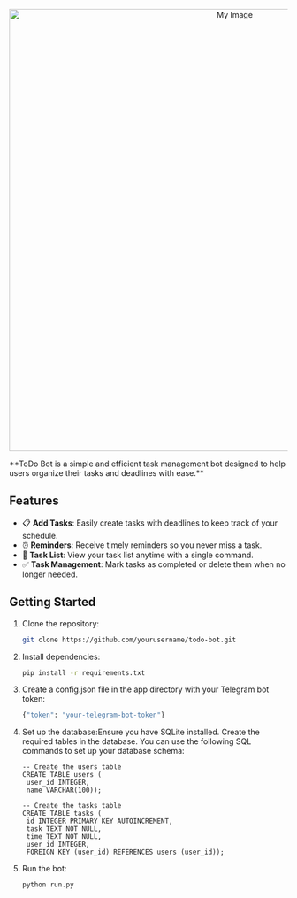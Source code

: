 <p align="center">
    <img src="https://cdn-aicin.nitrocdn.com/HIAjYmsdLpRQdKpIMJLXFmZsSAYnEnkl/assets/images/optimized/rev-86c0feb/www.amitree.com/wp-content/uploads/2021/08/the-pros-and-cons-of-paper-to-do-lists.jpeg" alt="My Image" width="800" height="800"/>
</p>
**ToDo Bot is a simple and efficient task management bot designed to help users organize their tasks and deadlines with ease.**

## Features
- 📋 **Add Tasks**: Easily create tasks with deadlines to keep track of your schedule.
- ⏰ **Reminders**: Receive timely reminders so you never miss a task.
- 📜 **Task List**: View your task list anytime with a single command.
- ✅ **Task Management**: Mark tasks as completed or delete them when no longer needed.

## Getting Started

1. Clone the repository:
   ```bash
   git clone https://github.com/yourusername/todo-bot.git
2. Install dependencies:
   ```bash
   pip install -r requirements.txt
3. Create a config.json file in the app directory with your Telegram bot token:
   ```python
   {"token": "your-telegram-bot-token"}
4. Set up the database:Ensure you have SQLite installed. Create the required tables in the database. You can use the following SQL commands to set up your database schema:
   ```sqlite
   -- Create the users table
   CREATE TABLE users (
    user_id INTEGER,
    name VARCHAR(100));

   -- Create the tasks table
   CREATE TABLE tasks (
    id INTEGER PRIMARY KEY AUTOINCREMENT,
    task TEXT NOT NULL,
    time TEXT NOT NULL,
    user_id INTEGER,
    FOREIGN KEY (user_id) REFERENCES users (user_id));
6. Run the bot:
   ```bash
   python run.py
